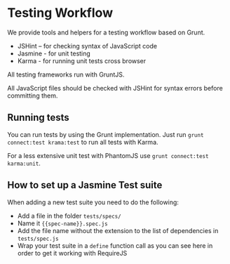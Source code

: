 # Testing Workflow

We provide tools and helpers for a testing workflow based on Grunt.

* JSHint – for checking syntax of JavaScript code
* Jasmine - for unit testing
* Karma - for running unit tests cross browser

All testing frameworks run with GruntJS.

All JavaScript files should be checked with JSHint for syntax errors before committing them.

## Running tests
You can run tests by using the Grunt implementation. Just run `grunt connect:test krama:test` to run all tests with Karma.

For a less extensive unit test with PhantomJS use `grunt connect:test karma:unit`.

## How to set up a Jasmine Test suite
When adding a new test suite you need to do the following:

* Add a file in the folder `tests/specs/`
* Name it `{{spec-name}}.spec.js`
* Add the file name without the extension to the list of dependencies in `tests/spec.js`
* Wrap your test suite in a `define` function call as you can see here in order to get it working with RequireJS
